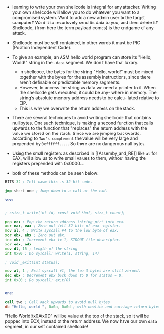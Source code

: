 - learning to write your own shellcode is integral for any attacker. Writing your own shellcode will allow you to do whatever you want to a compromised system. Want to add a new admin user to the target computer? Want it to recurisvely send its data to you, and then delete it? Shellcode, (from here the term payload comes) is the endgame of any attack.
- Shellcode must be self contained, in other words it must be PIC (Position Independent Code).
- To give an example, an ASM hello world program can store its "Hello, World!" string in the `.data` segment. We don't have that luxary.
    - In shellcode, the bytes for the string "Hello, world!" must be mixed together with the bytes for the assembly instructions, since there aren’t definable or predictable memory segments.
    - However, to access the string as data we need a pointer to it. When the shellcode gets executed, it could be any- where in memory. The string’s absolute memory address needs to be calcu- lated relative to EIP.
    - This is why we overwrite the return address on the stack.


- There are several techniques to avoid writing shellcode that contains null bytes. One such technique, is making a second function that calls upwards to the function that "replaces" the return address with the value we stored on the stack. Since we are jumping backwards, according to `Two's complement` the value will be very large and prepended by `0xffffff....`. So there are no dangerous null bytes.
- Using the small registers as described in [[Assemby_and_RE]] like `al` for EAX, will allow us to write small values to them, without having the registers prepended with 0x0000....
- both of these methods can be seen below:
```asm
BITS 32 ; Tell nasm this is 32-bit code.

jmp short one ; Jump down to a call at the end.

two:


; ssize_t write(int fd, const void *buf, size_t count);

pop ecx ; Pop the return address (string ptr) into ecx.
xor eax, eax ; Zero out full 32 bits of eax register.
mov al, 4 ; Write syscall #4 to the low byte of eax.
xor ebx, ebx ; Zero out ebx.
inc ebx ; Increment ebx to 1, STDOUT file descriptor.
xor edx, edx
mov dl, 15 ; Length of the string
int 0x80 ; Do syscall: write(1, string, 14)

; void _exit(int status);

mov al, 1 ; Exit syscall #1, the top 3 bytes are still zeroed.
dec ebx ; Decrement ebx back down to 0 for status = 0.
int 0x80 ; Do syscall: exit(0)


one:

call two ; Call back upwards to avoid null bytes
db "Hello, world!", 0x0a, 0x0d ; with newline and carriage return bytes.

```

"Hello World!\x0A\x0D" will be value at the top of the stack, so it will be popped into ECX, instead of the return address. We now have our own `data` segment, in our self contained shellcode!
